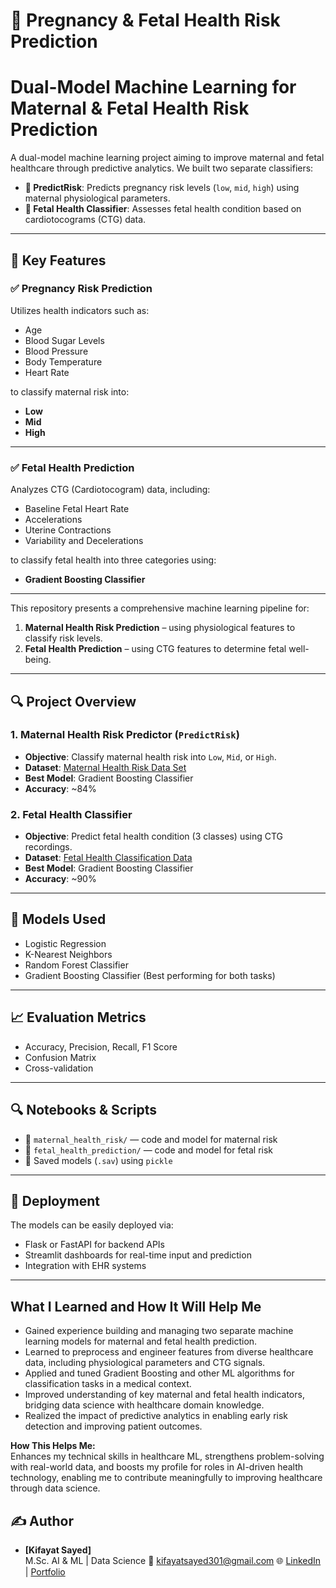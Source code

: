 # 🤰 Pregnancy & Fetal Health Risk Prediction

#  Dual-Model Machine Learning for Maternal & Fetal Health Risk Prediction

A dual-model machine learning project aiming to improve maternal and fetal healthcare through predictive analytics. We built two separate classifiers:

- **🔹 PredictRisk**: Predicts pregnancy risk levels (`low`, `mid`, `high`) using maternal physiological parameters.
- **🔹 Fetal Health Classifier**: Assesses fetal health condition based on cardiotocograms (CTG) data.

---

## 🌟 Key Features

### ✅ Pregnancy Risk Prediction
Utilizes health indicators such as:
- Age  
- Blood Sugar Levels  
- Blood Pressure  
- Body Temperature  
- Heart Rate  

to classify maternal risk into:
- **Low**
- **Mid**
- **High**

---

### ✅ Fetal Health Prediction
Analyzes CTG (Cardiotocogram) data, including:
- Baseline Fetal Heart Rate  
- Accelerations  
- Uterine Contractions  
- Variability and Decelerations  

to classify fetal health into three categories using:
- **Gradient Boosting Classifier**

---

This repository presents a comprehensive machine learning pipeline for:

1. **Maternal Health Risk Prediction** – using physiological features to classify risk levels.
2. **Fetal Health Prediction** – using CTG features to determine fetal well-being.

---

## 🔍 Project Overview

### 1. Maternal Health Risk Predictor (`PredictRisk`)
- **Objective**: Classify maternal health risk into `Low`, `Mid`, or `High`.
- **Dataset**: [Maternal Health Risk Data Set]([https://www.kaggle.com/datasets/andrewmvd/maternal-health-risk-data](https://www.kaggle.com/datasets/csafrit2/maternal-health-risk-data))
- **Best Model**: Gradient Boosting Classifier
- **Accuracy**: ~84%

### 2. Fetal Health Classifier
- **Objective**: Predict fetal health condition (3 classes) using CTG recordings.
- **Dataset**: [Fetal Health Classification Data](https://www.kaggle.com/datasets/andrewmvd/fetal-health-classification)
- **Best Model**: Gradient Boosting Classifier
- **Accuracy**: ~90%

---

## 🧪 Models Used
- Logistic Regression
- K-Nearest Neighbors
- Random Forest Classifier
- Gradient Boosting Classifier (Best performing for both tasks)

---

## 📈 Evaluation Metrics
- Accuracy, Precision, Recall, F1 Score
- Confusion Matrix
- Cross-validation

---

## 🔍 Notebooks & Scripts
- 📁 `maternal_health_risk/` — code and model for maternal risk
- 📁 `fetal_health_prediction/` — code and model for fetal risk
- 🧠 Saved models (`.sav`) using `pickle`

---

## 💾 Deployment
The models can be easily deployed via:
- Flask or FastAPI for backend APIs
- Streamlit dashboards for real-time input and prediction
- Integration with EHR systems

---

## What I Learned and How It Will Help Me

- Gained experience building and managing two separate machine learning models for maternal and fetal health prediction.
- Learned to preprocess and engineer features from diverse healthcare data, including physiological parameters and CTG signals.
- Applied and tuned Gradient Boosting and other ML algorithms for classification tasks in a medical context.
- Improved understanding of key maternal and fetal health indicators, bridging data science with healthcare domain knowledge.
- Realized the impact of predictive analytics in enabling early risk detection and improving patient outcomes.

**How This Helps Me:**  
Enhances my technical skills in healthcare ML, strengthens problem-solving with real-world data, and boosts my profile for roles in AI-driven health technology, enabling me to contribute meaningfully to improving healthcare through data science.


## ✍️ Author
- **[Kifayat Sayed]**  
  M.Sc. AI & ML | Data Science 
  📧 kifayatsayed301@gmail.com 
  🌐 [LinkedIn](https://www.linkedin.com/in/kifayat-sayed-9614a9244?utm_source=share&utm_campaign=share_via&utm_content=profile&utm_medium=android_app) | [Portfolio](#)

